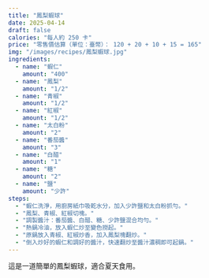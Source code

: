 ```yaml
---
title: "鳳梨蝦球"
date: 2025-04-14
draft: false
calories: "每人約 250 卡"
price: "零售價估算（單位：臺幣）： 120 + 20 + 10 + 15 = 165"
img: "/images/recipes/鳳梨蝦球.jpg"
ingredients:
  - name: "蝦仁"
    amount: "400"
  - name: "鳳梨"
    amount: "1/2"
  - name: "青椒"
    amount: "1/2"
  - name: "紅椒"
    amount: "1/2"
  - name: "太白粉"
    amount: "2"
  - name: "番茄醬"
    amount: "3"
  - name: "白醋"
    amount: "1"
  - name: "糖"
    amount: "2"
  - name: "鹽"
    amount: "少許"
steps:
  - "蝦仁洗淨，用廚房紙巾吸乾水分，加入少許鹽和太白粉抓勻。"
  - "鳳梨、青椒、紅椒切塊。"
  - "調製醬汁：番茄醬、白醋、糖、少許鹽混合均勻。"
  - "熱鍋冷油，放入蝦仁炒至變色撈起。"
  - "原鍋放入青椒、紅椒炒香，加入鳳梨塊翻炒。"
  - "倒入炒好的蝦仁和調好的醬汁，快速翻炒至醬汁濃稠即可起鍋。"
---
```


這是一道簡單的鳳梨蝦球，適合夏天食用。
